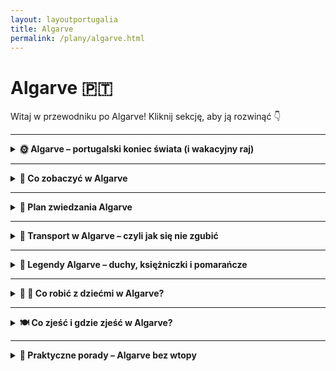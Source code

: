 ```yaml
---
layout: layoutportugalia
title: Algarve
permalink: /plany/algarve.html
---
```


# Algarve 🇵🇹 

Witaj w przewodniku po Algarve! Kliknij sekcję, aby ją rozwinąć 👇


---
<details>
  <summary><strong>🌞 Algarve – portugalski koniec świata (i wakacyjny raj)</strong></summary>
 
  <p>Algarve to ta część Portugalii, gdzie słońce chyba ma etat na pełen etat, plaże są jak z katalogu biura podróży, a klify wyglądają jakby je sam Photoshop projektował. Znajduje się na samym południu kraju i jest idealnym miejscem, jeśli chcesz: leżeć, jeść owoce morza, leżeć znowu, pływać, patrzeć na zachód słońca, i znów – leżeć. Czasem też można coś pozwiedzać, ale bez przesady – Algarve to przede wszystkim relaks i lekkie przypalenie ramion.</p>

  <h3>Co znajdziesz w Algarve?</h3>
  <ul>
    <li><strong>Klify jak z pocztówki</strong> – zwłaszcza w Lagos i przy Ponta da Piedade, gdzie natura poszalała z formami skalnymi. Zdjęcia robią się same, a selfie-stick aż piszczy z radości.</li>
    <li><strong>Plaże marzeń</strong> – od zatoczek ukrytych między skałami (Praia do Camilo) po długie piaskowe połacie (Meia Praia). Nogi będą piachowe, ale dusza szczęśliwa.</li>
    <li><strong>Urocze miasteczka</strong> – jak Tavira, Olhão czy Silves, gdzie życie toczy się powoli, a kawa smakuje jak powinna. Idealne, żeby „na chwilę przysiąść” i spędzić tam pół dnia.</li>
    <li><strong>Faro – lotnisko i więcej</strong> – większość zna tylko terminal, ale warto zajrzeć do starego miasta i zobaczyć Kościół z kośćmi (dosłownie, ściany z czaszek).</li>
    <li><strong>Owoce morza wszędzie</strong> – grillowane sardynki, ośmiornice, krewetki i inne morskie potwory. Nawet jak nie lubisz, to polubisz. A jeśli nie, to przynajmniej spróbujesz i powiesz, że jadłeś.</li>
  </ul>

  <h3>Dla kogo Algarve?</h3>
  <p>Dla tych, co chcą się wygrzać, dla surferów szukających fal po zachodniej stronie (Sagres i okolice), dla rodzin z dziećmi, dla zakochanych i dla tych, co po prostu chcą poczuć, że wakacje to stan ducha. Algarve nie wymaga wysiłku. Wystarczy się tam pojawić, a reszta zadzieje się sama (z wyjątkiem posmarowania się kremem z filtrem – to jednak trzeba zrobić samemu).</p>

  <p><em>PS: Nie zapomnij o kapeluszu, przeciwsłonecznych okularach i spokoju ducha – w Algarve to pakiet podstawowy.</em></p>
 
</details>
 

---

<details>
  <summary><strong>👀 Co zobaczyć w Algarve</strong></summary>
   
  <p>Algarve to nie tylko plaże i chillout – chociaż przyznajmy, to głównie one. Ale jeśli najdzie Cię nagła potrzeba „czegoś więcej”, oto lista atrakcji, które warto ogarnąć między jednym a drugim leżeniem:</p>

<details>    
  <summary><strong>🌅 Ponta da Piedade – klifowy spektakl natury</strong></summary>
  <p>📍 Współrzędne: 37.0805° N, 8.6696° W</p>

  <p>Jeśli Algarve miałoby swoją wizytówkę, to byłaby nią właśnie <strong>Ponta da Piedade</strong>. Ten spektakularny przylądek tuż przy Lagos wygląda jakby Matka Natura zamówiła specjalnie sesję zdjęciową u najlepszego fotografa. Złociste klify, szmaragdowo-turkusowa woda, łuki skalne, jaskinie, a wszystko to jakby przypadkiem rozsypane w najbardziej malowniczym miejscu na wybrzeżu. I co najważniejsze – zero kiczu. Czyste piękno.</p>

  <p>Na szczycie przylądka znajdziesz latarnię morską (uroczą, ale to nie ona jest gwiazdą) oraz system schodów prowadzących w dół – 182 stopnie do podziwiania klifów z poziomu wody. Ostrzegam: schody w dół są łatwe, schody w górę… mniej. Ale warto. Serio.</p>

  <p><strong>Najlepszy sposób zwiedzania?</strong> Zdecydowanie z łodzi! W porcie w Lagos codziennie rano startują małe łódki, które wpływają do grot, przepływają pod skalnymi łukami i omijają formacje skalne o wdzięcznych nazwach w stylu "słoń" czy "wielbłąd". Przewodnicy lubią rzucać żarciki – niektóre lepsze, niektóre… portugalskie.</p>

  <p>Jeśli nie lubisz kołysania (lub przewodników), możesz też wynająć kajak lub stand-up paddle i samodzielnie wpłynąć do jaskiń. Dla odważnych – bajka. Dla początkujących – mokre szorty gratis.</p>

  <p><strong>Porady od wyjadaczy:</strong></p>
  <ul>
    <li>🕶️ Rano – najlepsze światło i mniej ludzi. Idealne na zdjęcia "na Instagrama, ale bez tłumu w tle".</li>
    <li>🧴 Słońce praży jak na patelni – krem z filtrem obowiązkowy, chyba że chcesz przybrać barwy skał.</li>
    <li>🚤 Łódki odpływają z Lagos – nie rezerwuj na ostatnią chwilę w sezonie. Potem zostaje ci tylko machanie innym z klifu.</li>
    <li>📸 Koniecznie zabierz aparat, powerbank i pojemność w telefonie. Tu nawet kamień wygląda jak dzieło sztuki.</li>
  </ul>

  <p><em>Podsumowując:</em> Ponta da Piedade to nie punkt na mapie – to miejsce, które na długo zostaje w pamięci. A jeśli jeszcze trafisz na zachód słońca, to… cóż, pozostaje tylko wzruszyć się i zamówić sangrię na uczczenie widoków.</p>

</details>


<details>    
  <summary><strong>🏖️ Praia da Marinha – złota królowa plaż Algarve</strong></summary>
  <p>📍 Współrzędne: 37.0906° N, 8.4126° W</p>

  <p>To nie jest zwykła plaża. <strong>Praia da Marinha</strong> to ta plaża, którą pokazują w katalogach biur podróży, gdy chcą ci sprzedać "rajski wypoczynek w Portugalii" – i, o dziwo, tym razem nie kłamią. To naprawdę jedna z <em>najpiękniejszych plaż Europy</em>, według CNN, TripAdvisora i twojej sąsiadki Grażyny, która była tu trzy razy.</p>

  <p>Z góry wygląda jak obraz – złociste klify, woda w odcieniach turkusu i szmaragdu, i charakterystyczne skały w kształcie łuków oraz wież, które wyglądają jak zamki z piasku, tylko zrobione przez Posejdona. Możesz je podziwiać z punktu widokowego tuż przy parkingu – idealne miejsce na zdjęcia typu "spontan w długiej sukience z rozwianym włosem" (czyli tak naprawdę 45 minut pozowania).</p>

  <p>Zejście na plażę prowadzi po schodkach wykutych w skale – nie są trudne, ale po drodze można zgubić klapki, dziecko i cierpliwość. Na dole czeka cię raj – miękki piasek, woda przejrzysta jak łza i formacje skalne, które tworzą małe zatoczki, idealne do kąpieli, snurkowania i... romantycznych selfie.</p>

  <p><strong>Bonus dla aktywnych:</strong> plaża leży na trasie słynnego <strong>szlaku siedmiu wiszących dolin (Sete Vales Suspensos)</strong> – można dojść tu pieszo z Benagil lub dalej, a po drodze zbierać widoki jak pokemony. Tylko zrób zapas wody i kremu z filtrem, bo słońce nie bierze jeńców.</p>

  <p><strong>Praktyczne rady od plażowego guru:</strong></p>
  <ul>
    <li>🥾 Rano – najlepiej. Mniej ludzi, lepsze światło, więcej miejsca na ręcznik.</li>
    <li>🧺 Brak restauracji na dole – zabierz kanapki, owoce i coś do picia (prosecco? nie osądzam).</li>
    <li>🚻 Toalety są przy parkingu – skorzystaj <em>przed</em> zejściem, serio.</li>
    <li>🌊 Prądy bywają mocne – pływaj przy brzegu, nie udawaj delfina.</li>
    <li>📸 Drony są mile widziane – ale tylko jeśli umiesz nimi latać i nie wlecisz komuś w głowę.</li>
  </ul>

  <p><em>Podsumowując:</em> Praia da Marinha to złoty standard portugalskiego wybrzeża. Jeśli masz tylko jeden dzień na plażowanie w Algarve – przyjedź właśnie tutaj. I weź dużo pamięci w telefonie, bo każde 5 metrów to inne zdjęcie warte tapety na pulpicie.</p>

</details>


<details>    
  <summary><strong>🏰 Zamek w Silves – czerwony gigant z czasów Maurów</strong></summary>
  <p>📍 Współrzędne: 37.1895° N, 8.4384° W</p>

  <p>Jeśli Algarve kojarzy Ci się tylko z plażami i klifami, to <strong>Silves</strong jest tu po to, żeby to zmienić. To małe, klimatyczne miasteczko leży trochę w głębi lądu, z dala od parawanów i piasku w butach, i skrywa <strong>prawdziwą perełkę z czasów, gdy w Portugalii rządzili Maurowie</strong> – monumentalny, ceglano-czerwony zamek, który wygląda, jakby wciąż czekał na powrót sułtana (albo ekipy Netflixa kręcącej serial).</p>

  <p>Sam <strong>zamek w Silves</strong> to największa mauretańska twierdza w Algarve. Z murów rozciąga się widok na całe miasto i okoliczne doliny – można z tego miejsca spokojnie planować podbój regionu albo po prostu zjeść kanapkę z serem i podziwiać cyprysy.</p>

  <p>W środku zamku czeka kilka niespodzianek: potężne zbiorniki na wodę (maurów nie dało się zaskoczyć suszą), wykopaliska archeologiczne, po których można chodzić jak po sali muzealnej na świeżym powietrzu, oraz klimatyczny dziedziniec z pomarańczami. A jeśli masz wyobraźnię – usłyszysz echa dawnych bitew, szelest jedwabnych szat i stukot sandałów (albo to po prostu turyści w japonkach).</p>

  <p>Po zamku warto zejść do miasteczka – brukowane uliczki, białe domy z kolorowymi ramkami wokół okien, kawiarenki z pastel de nata i ludzie, którzy nigdzie się nie spieszą. Obok zamku znajduje się także imponująca <strong>katedra Sé de Silves</strong> – gotycka, zbudowana na fundamentach dawnego meczetu. Historia? Mieszanka totalna. I właśnie to jest piękne.</p>

  <p><strong>Wskazówki od zamkowego skauta:</strong></p>
  <ul>
    <li>🎫 Wstęp do zamku to zaledwie kilka euro – taniej niż kawa w Paryżu, a widoki lepsze.</li>
    <li>🕰️ Unikaj popołudnia latem – zamek nagrzewa się jak piekarnik z funkcją termoobiegu.</li>
    <li>📷 Weź aparat. Serio. Te czerwone mury na tle błękitnego nieba to fotogeniczny jackpot.</li>
    <li>🍊 W sezonie dojrzewają pomarańcze – pachnie bajką, a niektórzy twierdzą, że to właśnie tu narodził się pomysł na sok pomarańczowy.</li>
    <li>🚗 Najlepiej dojechać autem. Transport publiczny? Jest, ale działa jakby miał sjestę przez cały dzień.</li>
  </ul>

  <p><em>Podsumowując:</em> Silves to Algarve z zupełnie innej bajki – mniej plażowej, bardziej historycznej, klimatycznej i… cichszej. Idealne miejsce, by odpocząć od tłumów i zanurzyć się w średniowiecznej opowieści. A przy okazji – zrobić trochę kroków na murach zamku. Twoje buty będą zadowolone.
  </p>

</details>


<details>    
  <summary><strong>⛱️ Benagil Cave – dziura w dachu, która podbiła Internet</strong></summary>
  <p>📍 Współrzędne: 37.0877° N, 8.4251° W</p>

  <p>To nie jest zwykła jaskinia. <strong>Benagil Cave</strong>, znana też jako Algar de Benagil, to <em>gwiazda Instagrama, Pinterestu i folderów „bucket list”</em> – i nie bez powodu. Ta olbrzymia grota wyrzeźbiona przez ocean wygląda jak coś pomiędzy świątynią natury a ukrytą bazą Batmana. A w suficie… magiczne okno! Wielka dziura, przez którą wpada światło, oświetlając złoty piasek i turkusową wodę wewnątrz. Efekt? Kosmos.</p>

  <p><strong>Jak tam się dostać?</strong> No właśnie – to najczęstsze pytanie. Bo Benagil Cave to diva – piękna, ale niełatwa w obsłudze. Nie da się do niej <strong>zejść z klifu</strong> (choć wielu próbowało – z pomocą karetki). Najbezpieczniejsze opcje to:</p>
  <ul>
    <li>🚤 <strong>Rejs łodzią</strong> z plaży Benagil lub z Portimão – najwygodniejsza opcja, często z przewodnikiem, który zna 12 dowcipów o skałach.</li>
    <li>🛶 <strong>Kajakiem</strong> – dla sportowców lub tych, którzy lubią, jak woda chlupie za kołnierzem.</li>
    <li>🏄‍♂️ <strong>Stand-up paddle</strong> – bardziej ryzykowna opcja dla równowagowych ninja.</li>
  </ul>

  <p><strong>Uwaga!</strong> <em>Nie</em> próbuj dopłynąć wpław. Serio. Fale, skały i prądy potrafią pokazać, że to ocean, a nie basen w kurorcie. Poza tym – zabierzesz telefon? Selfie z wnętrza jaskini to obowiązek.</p>

  <p>Wewnątrz groty jest plaża – mała, piaszczysta, otoczona przez monumentalne skały i bajeczne kolory. Akustyka jak w operze, widoki jak z pocztówki, a uczucie? Jakbyś odkrył sekret, o którym wiedzą tylko bogowie oceanu i kilku influencerów z dronem.</p>

  <p><strong>Porady od ludzi, którzy już tam byli i przeżyli:</strong></p>
  <ul>
    <li>⏰ Wybierz poranek – mniej ludzi, lepsze światło, mniejsze fale.</li>
    <li>🎟️ Zarezerwuj wycieczkę wcześniej, zwłaszcza w sezonie – inaczej zostaniesz na brzegu z rozczarowaniem i gofrem.</li>
    <li>🩴 Weź wodoodporne buty i rzeczy, które mogą się zamoczyć – chyba że lubisz wracać z plecakiem, który pachnie jak łódź rybacka.</li>
    <li>📸 Najlepsze zdjęcia? Stań pod dziurą i spójrz w górę – światło robi robotę. Bonus: 50% szans, że trafisz na czyjegoś drona w kadrze.</li>
  </ul>

  <p><em>Podsumowując:</em> Benagil Cave to jedna z tych atrakcji, które wyglądają jak fejk, a są całkowicie prawdziwe. Magiczna, unikatowa, kapryśna – ale jak już tam staniesz i spojrzysz w górę, wiesz, że właśnie dotknąłeś portugalskiego cudu natury. I będzie Ci się śniła po powrocie do domu.</p>

</details>


<details>    
  <summary><strong>🦩 Ria Formosa – Algarve w wersji dzikiej i zaskakująco różowej</strong></summary>
  <p>📍 Współrzędne (centrum parku): 37.0172° N, 7.7745° W</p>

  <p>Ria Formosa to <strong>park narodowy z innej bajki</strong> – nie klify, nie jaskinie, nie zamki... tylko wielki, rozległy labirynt <strong>lagun, mokradeł, wysp i kanałów</strong>, gdzie Algarve pokazuje swoją <em>zielono-niebieską, dziką twarz</em>. Dla miłośników natury – raj. Dla dzieci – przygoda. Dla flamingów – dom.</p>

  <p>Ten nadmorski ekosystem ciągnie się wzdłuż wybrzeża, od Faro po Tavirę, i wygląda zupełnie inaczej w zależności od pory dnia i... przypływu. W jednej chwili idziesz po suchej ścieżce, a dwie godziny później masz już jezioro pod nogami. Nuda? Tu nie istnieje.</p>

  <p>Główne atrakcje? <strong>Flamingi, kormorany, wydmy, wyspy z dzikimi plażami</strong>, tradycyjne łodzie rybackie i szlaki, na których nie spotkasz ani McDonalda, ani tłumu turystów. Za to możesz natknąć się na... <strong>kraby przemykające bokiem przez ścieżkę</strong>, świnie błotne (nie oceniamy), a nawet ludzi zbierających małże z błota – od pokoleń.</p>

  <p><strong>Jak zwiedzać?</strong> Ria Formosa to nie jeden punkt na mapie – to cały świat. Najlepsze opcje:</p>
  <ul>
    <li>🛶 <strong>Rejs łodzią</strong> z Faro lub Olhão – różne trasy, niektóre zahaczają o dzikie wyspy z plażami, które wyglądają jak Karaiby (bez kokosów).</li>
    <li>🚶‍♀️ <strong>Wędrówki piesze</strong> – zwłaszcza w okolicach <strong>Ludo Trail</strong> (obok lotniska w Faro), gdzie można spotkać flamingi, bociany i ludzi robiących zdjęcia każdej mewie.</li>
    <li>🚲 <strong>Rowerem</strong> – wiele ścieżek rowerowych prowadzi przez parki, pola i mosty z widokiem na wodę. Zero nudnych kilometrów.</li>
  </ul>

  <p><strong>Wyspy w Ria Formosa</strong> to osobna liga. <strong>Ilha Deserta</strong> to – jak nazwa wskazuje – pusta wyspa z niesamowitą plażą i jednym barem (serio, <em>jednym</em>). <strong>Ilha do Farol</strong> to wioska z latarnią morską i domkami jak z pocztówek. <strong>Ilha da Culatra</strong> – spokojne rybackie życie, zero asfaltu, piasek zamiast chodników.</p>

  <p><strong>Porady od obserwatorów ptaków (i ludzi):</strong></p>
  <ul>
    <li>🕊️ Najwięcej flamingów wczesnym rankiem lub przy zachodzie słońca – i nie, nie są różowe jak guma balonowa, tylko bardziej w kolorze „łososiowej elegancji”.</li>
    <li>🌊 Przypływy zmieniają wszystko – sprawdź tabelę pływów, jeśli planujesz wędrówki przybrzeżne.</li>
    <li>🧢 Słońce pali – nawet wiosną. Weź kapelusz, krem, dużo wody i coś do jedzenia (bo na szlaku nie ma Żabki).</li>
    <li>🚤 Rejsy są różne – od szybkich łodzi motorowych po spokojne łódki rybackie. Wybierz zgodnie z temperamentem i tolerancją na bryzgającą wodę.</li>
  </ul>

  <p><em>Podsumowując:</em> Ria Formosa to Algarve bez parasoli plażowych i plastikowych pamiątek. To miejsce, gdzie natura rządzi, flamingi mają priorytet, a człowiek musi się dostosować – i dobrze. Bo takich miejsc na mapie Europy już niewiele zostało.</p>

</details>

<details>    
  <summary><strong>🌊 Sagres & Przylądek Świętego Wincentego – koniec świata, a jednak początek przygody</strong></summary>
  <p>📍 Współrzędne: 37.0246° N, 8.9957° W</p>

  <p>Wyobraź sobie, że stoisz na skraju Europy. Dalej już tylko ocean, wiatr i legendy o tym, że kiedyś właśnie tu kończył się świat. Witamy w <strong>Sagres</strong> i na <strong>Cabo de São Vicente</strong> – miejscu, gdzie historia, natura i „wiatr urywający głowę” spotykają się na herbatce.</p>

  <p><strong>Sagres</strong> to spokojne, nieco senne miasteczko, które w średniowieczu było centrum <em>nawigacyjnego geniuszu</em>. To właśnie tu książę Henryk Żeglarz (tak, ten od wielkich odkryć) założył swoją szkołę morską. Dziś po Henryku zostało muzeum, twierdza i mnóstwo gołębi, ale klimat odkrywcy wciąż unosi się w powietrzu.</p>

  <p><strong>Fortaleza de Sagres</strong> to punkt obowiązkowy. Wchodzisz na wielką skalistą platformę, otoczoną oceanem, gdzie znajduje się potężna forteca z XVIII wieku. W środku – <strong>róża wiatrów</strong>, tajemniczy kompas wielkości boiska i widoki, które wyglądają jak tło do reklamy perfum „Wolność i sól morska”.</p>

  <p>Potem pora na crème de la crème, czyli <strong>Przylądek Świętego Wincentego</strong>. To <em>najbardziej na południowy zachód wysunięty punkt Europy kontynentalnej</em>. Klify tu są potężne, ocean grzmi jak basista w kapeli metalowej, a latarnia morska stoi na straży od 1846 roku. I uwaga: nadal działa! W nocy błyska jak gwiazda rocka na tournée.</p>

  <p><strong>Co robić?</strong></p>
  <ul>
    <li>📸 Fotografuj – najlepiej o zachodzie słońca, kiedy niebo płonie, a selfie nabierają epickiego znaczenia.</li>
    <li>🍔 Zjedz hot-doga w budce przy latarni – serio, lokalny klasyk. Nazywają go „<em>The Last Sausage Before America</em>”.</li>
    <li>🧭 Posłuchaj wiatru – nie masz wyjścia. Nosi czapki, okulary i dzieci. Przygotuj się na fryzurę „po portugalsku”, czyli: burza na głowie.</li>
  </ul>

  <p><strong>Pro tipy:</strong></p>
  <ul>
    <li>🧥 Weź kurtkę – nawet latem. Serio. To <em>jedno z najbardziej wietrznych miejsc w Europie</em>, i nie mów, że nie ostrzegałem.</li>
    <li>🚗 Najlepiej dojechać samochodem – autobusy tu zaglądają, ale raczej z ciekawości niż regularnie.</li>
    <li>🥾 Jeśli masz czas, przejdź kawałek szlakiem Rota Vicentina – widoki jak z katalogu National Geographic, tylko z większą ilością kurzu w butach.</li>
  </ul>

  <p><em>Podsumowując:</em> Sagres i Cabo de São Vicente to nie tylko „końcówka mapy”, ale miejsce, gdzie naprawdę <strong>czuć potęgę natury</strong>, historię odkrywców i urok dzikiego Algarve. Po wizycie tutaj człowiek nabiera respektu do żywiołów… i porządnego apetytu.</p>
  
</details>

<details>    
  <summary><strong>🏛️ Praça da República w Tavirze – główny plac, który zna wszystkie plotki</strong></summary>
  <p>📍 Współrzędne: 37.1255° N, 7.6459° W</p>

  <p>Jeśli Tavira to serce wschodniego Algarve, to <strong>Praça da República</strong> jest jego bicie – rytmiczne, leniwe i bardzo portugalskie. To nie tylko plac, to <em>scena życia miejskiego</em>: z jednej strony kawiarnie i lodziarnie, z drugiej neoklasyczny ratusz, w tle odgłosy rozmów, stukot filiżanek i… szum palmy, która widziała więcej niż niejeden przewodnik.</p>

  <p>W dzień – miejsce na kawkę, odpoczynek i obserwowanie emerytów grających w domino. Wieczorem – romantyczna sceneria do zdjęć, spacerów i śpiewów z lokalnego festiwalu, jeśli trafisz. Atmosfera? <strong>100% slow life</strong> – tu nikt się nie spieszy, a jeśli ktoś biegnie, to pewnie zgubił kapelusz przy przeciągu z Ria Formosa.</p>

  <p>W centrum placu stoi <strong>pomnik żołnierzy poległych w I wojnie światowej</strong>, a kilka kroków dalej płynie <strong>rzeka Gilão</strong> z zabytkowym rzymskim mostem, który też wszystko widział, ale nie zdradzi. W sezonie odbywają się tu koncerty, festiwale i nocne spacery z lodami – obowiązkowo z bakaliowym.</p>

  <p><strong>Co zobaczyć wokół?</strong></p>
  <ul>
    <li>⛪ <strong>Igreja da Misericórdia</strong> – barokowy kościółek z błękitnymi azulejos wewnątrz. Niewielki, ale WOW.</li>
    <li>🌉 <strong>Ponte Romana</strong> – most niby rzymski, ale raczej średniowieczny. Za to widoki na rzekę i kamieniczki – pocztówkowe.</li>
    <li>☕ Kawiarnie z widokiem – usiądź, zamów <em>galão</em> (portugalską kawę z mlekiem) i zachwyć się, że życie może być takie proste.</li>
  </ul>

  <p><strong>Pro tipy:</strong></p>
  <ul>
    <li>🕰️ Najlepszy czas na wizytę? Tuż przed zachodem słońca – złote światło i chłodniejszy klimat sprawiają, że Tavira wygląda jak z katalogu „Idealne życie nad rzeką”.</li>
    <li>🍦 Lody? Idź w stronę domowych smaków – figi, migdały, miód. Algarve na języku.</li>
    <li>🪑 Nie bój się usiąść na ławce i po prostu popatrzeć – Tavira to miasto, które nagradza cierpliwych obserwatorów.</li>
  </ul>

  <p><em>Podsumowując:</em> Praça da República to nie tylko plac. To <strong>miejsce spotkań, smaków i chwil bez pośpiechu</strong>. Nie musisz tu nic robić – wystarczy być. A to w Tavirze uznaje się za sukces dnia.</p>
  
</details>


<details>    
  <summary><strong>⛪ Igreja de São Lourenço – niepozorna z zewnątrz, oszałamiająca w środku</strong></summary>
  <p>📍 Współrzędne: 37.0841° N, 8.0246° W</p>

  <p>Nie daj się zwieść – ta niewielka, biała kapliczka w miasteczku Almancil wygląda z zewnątrz jak wiele innych portugalskich kościołów: skromna fasada, cicha uliczka, zero blasku. Ale wystarczy przekroczyć próg <strong>Igreja de São Lourenço</strong>, żeby… opaść z wrażenia.</p>

  <p>Wnętrze to prawdziwa <strong>eksplozja niebiesko-białych azulejos</strong> z XVIII wieku. Każda ściana, sufit, kopuła – pokryte są ręcznie malowaną ceramiką, tworząc niekończące się opowieści o życiu św. Wawrzyńca (czyli São Lourenço), który – jak głosi legenda – zginął śmiercią męczeńską na ruszcie. Ale spokojnie, w kościele nie czuć spalenizny, tylko <em>zachwyt i szacunek do portugalskiego kunsztu dekoracji</em>.</p>

  <p>To jedno z najlepszych przykładów baroku „z kafelków” w całym Algarve. Gra światła na bieli i błękicie, złocenia, rzeźbiony ołtarz – wszystko to sprawia, że wnętrze kościółka wygląda bardziej jak królewska komnata niż miejsce modlitwy w niewielkim miasteczku.</p>

  <p><strong>Dlaczego warto?</strong></p>
  <ul>
    <li>🎨 Azulejos – to nie są tylko dekoracje. To <em>cała Biblia na płytkach</em>. Sceny z życia świętego, symbole, rośliny i aniołki. Możesz podziwiać godzinami.</li>
    <li>📷 Idealne miejsce na zdjęcia „wow”, choć <strong>zakaz fotografowania</strong> bywa egzekwowany – aparat lepiej schować, a chłonąć wzrokiem.</li>
    <li>🧘 Cisza i spokój – mimo rosnącej popularności, miejsce wciąż jest intymne i niezatłoczone. Idealne na chwilę zadumy lub po prostu… odpoczynku od upału.</li>
  </ul>

  <p><strong>Pro tipy:</strong></p>
  <ul>
    <li>🎟️ Wstęp jest płatny (ok. 2-3 €), ale <strong>warto każdej monety</strong>. Gotówka może się przydać, bo nie zawsze działa terminal.</li>
    <li>🕰️ Sprawdź godziny otwarcia – kościół często zamknięty w porze sjesty (13:00–15:00) i w niedziele.</li>
    <li>🚗 Najlepiej podjechać autem – Almancil nie jest dużym miasteczkiem, ale komunikacja publiczna raczej omija to miejsce.</li>
  </ul>

  <p><em>Podsumowując:</em> Igreja de São Lourenço to <strong>klejnot barokowego Algarve</strong>, który pokazuje, że nie wszystko, co imponujące, musi być ogromne. To jedna z tych atrakcji, po których wychodzisz i mówisz tylko: „wow”. I masz rację.</p>
  
</details>

<details>    
  <summary><strong>🏖️ Praia do Camilo – 200 schodów do raju (i tyle samo z powrotem)</strong></summary>
  <p>📍 Współrzędne: 37.0911° N, 8.6696° W</p>

  <p>Jeśli Algarve miałoby wybrać swoje ulubione selfie, to byłoby zrobione właśnie tutaj – na <strong>Praia do Camilo</strong>, jednej z najbardziej fotogenicznych plaż w całym regionie. Ukryta między skalistymi klifami Lagos, oferuje <em>widoki jak z folderu biura podróży</em>, tylko że prawdziwe.</p>

  <p>Żeby się tu dostać, trzeba zejść po drewnianych schodach. Dokładnie 200 stopni w dół – liczysz przy pierwszym zejściu, przy powrocie raczej sapiesz. Ale warto, bo na dole czeka <strong>złoty piasek, turkusowa woda</strong> i magiczne formacje skalne, które wyrzeźbił sam ocean… albo bardzo ambitny artysta natury.</p>

  <p><strong>Dlaczego wszyscy tu przychodzą?</strong></p>
  <ul>
    <li>📸 <strong>Widok z góry</strong> – ten moment, gdy stoisz u szczytu schodów i widzisz plażę wciśniętą między pomarańczowe klify i lazurową wodę… <em>natychmiastowa potrzeba zrobienia zdjęcia</em>.</li>
    <li>⛱️ <strong>Relaks w stylu boutique</strong> – plaża jest nieduża, ale dzięki temu intymna. Dwie zatoczki połączone wydrążonym w skale tunelem tworzą coś na kształt sekretnego resortu natury.</li>
    <li>🌊 <strong>Snorkeling</strong> – przejrzysta woda i skaliste dno to raj dla fanów maski i rurki. Może nie Wielka Rafa, ale rybki są, kraby też, i czasem nawet cień ośmiornicy.</li>
  </ul>

  <p><strong>Pro tipy:</strong></p>
  <ul>
    <li>🕒 Najlepiej przyjść rano – wtedy jeszcze są miejsca i słońce idealnie oświetla wodę. W sezonie robi się tu naprawdę tłoczno!</li>
    <li>🥤 Weź wodę i przekąski – na dole nie ma żadnych barów. Natura mówi: „Zrelaksuj się, ale przygotuj sam.”</li>
    <li>🌅 Zachód słońca z góry schodów? <strong>Najlepszy Instagram moment Algarve</strong>. Usiądź, zachwyć się i… nie zbliżaj się za bardzo do krawędzi.</li>
  </ul>

  <p><em>Podsumowując:</em> Praia do Camilo to <strong>mała plaża z wielkim efektem „wow”</strong>. Idealna na poranny chill, snorkeling i zachwyty estetyczne. Schody Cię zmęczą, ale serducho powie: „Dzięki, że tu przyszliśmy.”</p>

</details>

<details>    
  <summary><strong>🌆 Albufeira – imprezowa stolica Algarve z duszą rybackiej wioski</strong></summary>
  <p>📍 Współrzędne: 37.0891° N, 8.2479° W</p>

  <p>Kiedyś cicha wioska rybacka z białymi domkami i suszącymi się ośmiornicami, dziś – <strong>centrum rozrywki, plażowania i nocnego życia</strong> w Algarve. Albufeira to miasto, które nigdy nie śpi (albo przynajmniej robi przerwę tylko w porze sjesty).</p>

  <p>To miejsce, gdzie rano spacerujesz po wąskich uliczkach starego miasta z kawą i pastel de nata, w południe chillujesz na plaży z drinkiem w kokosie, a wieczorem… no cóż, <strong>tańczysz do białego rana na The Strip</strong> – czyli najbardziej imprezowej ulicy Algarve, gdzie każda knajpa ryczy innym beatem, a neonów więcej niż w Las Vegas (tylko z większą ilością sandałów).</p>

  <p><strong>Co warto zobaczyć w Albufeirze?</strong></p>
  <ul>
    <li>🏖️ <strong>Praia dos Pescadores</strong> – plaża rybaków z widokiem na klify i kolorowe łodzie. Idealna do zdjęć, opalania i testowania poziomu piasku między palcami.</li>
    <li>⛪ <strong>Stare miasto</strong> – białe domy, brukowane uliczki, muzyka na żywo, sklepy z kapeluszami, które nigdy nie będą pasować, ale musisz je kupić.</li>
    <li>🚡 <strong>Windy panoramiczne</strong> – tak, są tu windy miejskie! Możesz podjechać z poziomu plaży na klify i poczuć się jak w futurystycznym filmie wakacyjnym.</li>
  </ul>

  <p><strong>Dla kogo jest Albufeira?</strong></p>
  <ul>
    <li>🎉 Dla imprezowiczów – w lipcu i sierpniu miasto zamienia się w jedno wielkie party. Jeśli szukasz ciszy – wybierz Tavirę.</li>
    <li>👨‍👩‍👧‍👦 Dla rodzin – mimo reputacji, Albufeira ma też sporo atrakcji dla dzieci, zwłaszcza w ciągu dnia (plaże, parki wodne w pobliżu, rejsy z delfinami).</li>
    <li>🏖️ Dla plażowiczów – w mieście i wokół niego znajdziesz mnóstwo plaż: od tłocznych i kolorowych po ukryte zatoczki dla zakochanych i introwertyków.</li>
  </ul>

  <p><strong>Pro tipy:</strong></p>
  <ul>
    <li>🚕 Po „The Strip” lepiej wrócić taksówką niż na piechotę – nogi nie wytrzymają samby do 4 rano.</li>
    <li>🍽️ Zaskakująco dobra kuchnia w bocznych uliczkach – nie zniechęcaj się turystycznym zgiełkiem, bo między barami kryją się perełki z domowymi daniami.</li>
    <li>📅 Poza sezonem (maj, wrzesień) miasto zwalnia – plaże są puste, a słońce nadal działa. Ideał.</li>
  </ul>

  <p><em>Podsumowując:</em> Albufeira to <strong>wakacyjna mieszanka słońca, muzyki, smażonego dorsza i neonów</strong>. Idealna dla tych, którzy chcą połączyć plażing z imprezingiem – i nie boją się odrobiny hałasu w zamian za dużo przygód.</p>

</details>


<details>    
  <summary><strong>⚓ Lagos – historia, klify i zachody słońca, które zatrzymują czas</strong></summary>
  <p>📍 Współrzędne: 37.1017° N, 8.6742° W</p>

  <p>Jeśli Algarve miałoby własną pocztówkę, to byłaby zrobiona właśnie tutaj – w <strong>Lagos</strong>, mieście łączącym portugalską duszę, piracką przeszłość i instagramowe klify w jedno niezapomniane miejsce.</p>

  <p>To dawne miasto portowe miało sporo przygód: statki, odkrywcy, handlarze… a dziś? <strong>Turyści, artyści i surferzy</strong>. Lagos jest żywe, ale nie hałaśliwe, piękne, ale nie sztuczne – po prostu idealne na wakacyjny romans z Portugalią.</p>

  <p><strong>Co tu robić?</strong></p>
  <ul>
    <li>⛰️ <strong>Ponta da Piedade</strong> – klify, które wyglądają jakby zostały stworzone specjalnie do folderów biur podróży. Najlepiej zobaczyć je z łodzi albo o zachodzie słońca – <em>gwarantowane „wow”</em>.</li>
    <li>🏖️ <strong>Praia do Camilo</strong> – 200 schodków do plaży marzeń. Mała, urocza, idealna na zdjęcia i relaks (i zadyszkę przy powrocie).</li>
    <li>🏰 <strong>Stare miasto</strong> – pełne kolorowych domów, brukowanych uliczek, klimatycznych knajpek i murali, które próbują przekonać Cię, żebyś został tu na zawsze.</li>
    <li>⛵ <strong>Rejsy po jaskiniach</strong> – wsiadasz do małej łódki, wpływasz do skalnych korytarzy i przez chwilę czujesz się jak portugalski Indiana Jones (z kamizelką ratunkową).</li>
  </ul>

  <p><strong>Dla kogo jest Lagos?</strong></p>
  <ul>
    <li>⛵ Dla romantyków – zachody słońca na klifach to czyste złoto.</li>
    <li>🏄 Dla surferów i aktywnych – w okolicy znajdziesz świetne fale, trasy rowerowe i piesze.</li>
    <li>📷 Dla fanów zdjęć – Lagos to jedna wielka sesja zdjęciowa: ściany w pastelowych kolorach, stare drzwi, kaktusy i kwiaty rosnące tam, gdzie nikt ich nie zaprosił.</li>
  </ul>

  <p><strong>Pro tipy:</strong></p>
  <ul>
    <li>🕒 O poranku idź na Praia do Camilo, przed tłumem i słońcem jak z piekarnika.</li>
    <li>🍦 Spróbuj lokalnych lodów figowych – smak Algarve w wersji mrożonej.</li>
    <li>🚗 Parking w centrum? Lepiej nie. Zostaw auto kawałek dalej i przespaceruj się przez piękne uliczki.</li>
  </ul>

  <p><em>Podsumowując:</em> Lagos to <strong>esencja Algarve w pigułce</strong>: historia, plaże, klify i luz. Jedziesz na chwilę, a zostajesz w sercu na długo. Idealne na zachwyty, spacery i przypomnienie sobie, jak to jest naprawdę odpoczywać.</p>
  
</details>


<details>
  <summary><strong>🚤 Portimão – serce Algarve z maritimowym charakterem i sportową duszą</strong></summary>
  <p>📍 Współrzędne: 37.1360° N, 8.5390° W</p>

  <p>Portimão to miasto, które łączy w sobie nowoczesny puls Algarve z tradycją rybackiego portu i sportowych emocji. To tutaj znajdziesz szerokie plaże, tętniące życiem promenady i… ogromne jachty, które przypominają, że na południu Portugalii potrafią się bawić na całego.</p>

  <p><strong>Co warto zobaczyć?</strong></p>
  <ul>
    <li>🏖️ <strong>Praia da Rocha</strong> – jedna z najbardziej znanych i rozległych plaż Algarve, z piaskiem miękkim jak chmurka i klifami, które robią wrażenie.</li>
    <li>⚓ <strong>Portimão Marina</strong> – idealne miejsce na spacer wśród jachtów, restauracji i barów z widokiem na morze. Wieczorem to centrum życia towarzyskiego miasta.</li>
    <li>🏛️ <strong>Muzeum Portimão</strong> – dawna fabryka konserw rybnych, teraz miejsce pełne historii, sztuki i ciekawostek o regionie.</li>
    <li>🚤 <strong>Sporty wodne</strong> – jeśli lubisz adrenalinę, Portimão oferuje jet-ski, windsurfing, a nawet wyścigi motorówek – miejscowi traktują to niemal jak religię.</li>
  </ul>

  <p><strong>Dla kogo jest Portimão?</strong></p>
  <ul>
    <li>🌞 Dla miłośników plażowania – Praia da Rocha nie zawiedzie żadnego fana słońca i piasku.</li>
    <li>🏄 Dla aktywnych – sporty wodne i bliskość tras rowerowych i spacerowych.</li>
    <li>🍴 Dla smakoszy – rybne restauracje nad mariną serwują świeże, prosto z oceanu smakołyki.</li>
    <li>🎉 Dla tych, którzy chcą trochę życia nocnego, ale bez dzikiego imprezowego chaosu.</li>
  </ul>

  <p><strong>Pro tipy:</strong></p>
  <ul>
    <li>🌅 Zarezerwuj stolik w restauracji na molo na zachód słońca – widok wart każdej ceny.</li>
    <li>🚶‍♂️ Warto przejść się do mniejszej, kameralnej plaży Praia do Vau – spokój gwarantowany.</li>
    <li>🎟️ Sprawdź lokalne wydarzenia sportowe – czasem trafisz na coś naprawdę spektakularnego!</li>
  </ul>

  <p><em>Podsumowując:</em> Portimão to idealne miejsce, jeśli szukasz połączenia plażowego luzu z aktywnością i odrobiną miejskiego zgiełku – wszystko okraszone świeżym, oceanicznym powietrzem i portugalską gościnnością.</p>
  
</details>


<details>
  <summary><strong>🕵️‍♀️ Sekretne miejsca w Algarve</strong></summary>
 
  <p>Algarve to nie tylko top 10 z TripAdvisora. Wśród klifów, plaż i miasteczek kryją się miejsca, które lokalni znają, a turyści omijają – często dlatego, że GPS tam się poddaje. Oto lista dla ciekawskich, buntowników i poszukiwaczy spokoju (lub Insta-hitów bez ludzi w tle):</p>

  <ul>
    <li>
      <strong>🧭 Praia da Amoreira</strong> – <em>37.3475° N, 8.8504° W</em><br>
      Plaża z rzeką, która wpada do oceanu. Można się kąpać w słonej wodzie, potem w słodkiej – a potem znów w słonej. Dzikie widoki, zero tłumu. Sielanka + bonus dla dzieci.
    </li>

    <li>
      <strong>🌅 Zatoczka Praia dos Estudantes (Lagos)</strong> – <em>37.1007° N, 8.6690° W</em><br>
      Malutka plaża ukryta między skałami, z romantycznym rzymskim mostkiem nad głową. Brzmi jak bajka? Wygląda też tak. Trzeba się trochę poszwendać, żeby ją znaleźć.
    </li>

    <li>
      <strong>🌿 Wioska Alte i jej źródła</strong> – <em>37.2221° N, 8.1767° W</em><br>
      Białe domki, brukowane uliczki, zero komercji. Obok – źródła (Queda do Vigário), gdzie można wskoczyć do naturalnego basenu. Portugalska wieś jak z pocztówki sprzed internetu.
    </li>

    <li>
      <strong>⛲ Fonte Benémola</strong> – <em>37.2269° N, 7.9561° W</em><br>
      Rezerwat przyrody z szlakiem wzdłuż rzeczki. Mało ludzi, dużo natury i idealne miejsce, żeby przypomnieć sobie, że istnieje coś takiego jak cień.
    </li>

    <li>
      <strong>🪨 Plaża Praia do Carvalho</strong> – <em>37.0863° N, 8.4332° W</em><br>
      Wejście przez tunel wydrążony w skale. Serio. Za nim czeka rajska plaża ukryta między klifami. Mało znana, więc często pusta – czyli idealnie.
    </li>

    <li>
      <strong>🧂 Saliny w Castro Marim</strong> – <em>37.2172° N, 7.4380° W</em><br>
      Morza soli po horyzont, flamingi i błoga cisza. A jak trafisz dobrze, to i kąpiel błotna się znajdzie. Prawie jak spa, tylko bardziej naturalnie (i z lekkim zapachem siarki).
    </li>

    <li>
      <strong>⛰️ Rocha da Pena – mini trekking z widokiem</strong> – <em>37.2522° N, 8.1330° W</em><br>
      Świetna trasa piesza z pięknym widokiem na Algarve z góry. Niby nie Tatry, ale nogi poczują, że coś robiły. A na górze – cisza i panorama jak z drona.
    </li>
  </ul>

  <p><em>PS: Jeśli zapytasz miejscowych o drogę do tych miejsc, zazwyczaj powiedzą: „Ooo, tam ładnie, ale nie ma po co jechać.” To znaczy, że trafiasz idealnie.</em></p>

</details>

</details>

---

<details>
  <summary><strong>🚶 Plan zwiedzania Algarve</strong></summary>


 <details>
  <summary><strong>📍 Dzień 1 – Zachodnie Algarve: klify, plaże i koniec świata</strong></summary>
 
  <p>Zaczynamy z przytupem! Zachodnie Algarve to dzika natura, monumentalne klify i miasteczka z duszą. Nie trzeba się spieszyć – tutaj wszystko płynie swoim leniwym, południowym rytmem. Idealny dzień na pierwszy kontakt z regionem, wiatr we włosach i... sól na twarzy.</p>

  <h3>🌊 Ponta da Piedade</h3>
  <p>Legenda głosi, że to tutaj morze powiedziało „wow” po raz pierwszy. Ponta da Piedade to zespół złotych klifów i skalnych łuków, które wyglądają jakby je ktoś wyrzeźbił specjalnie pod Instagram. Schodzisz po stromych schodach, a potem... dech zapiera. Można też wypłynąć łódką między skały – kapitanowie łódek to pół-przewodnicy, pół-komicy, opowiadający bajki o każdej skale. Z góry – epickie widoki. Z dołu – magia. Obowiązkowy punkt dnia, serio.</p>

  <h3>🏖️ Praia do Camilo</h3>
  <p>Jeśli myślałeś, że już nic cię nie zaskoczy – ta plaża mówi „hola”. Praia do Camilo to mała zatoka ukryta między skałami, do której prowadzi około 200 schodków. Warto zejść! Kryształowa woda, naturalne tunele w skałach, zero komercji. Idealne miejsce na kąpiel, leżenie jak naleśnik i robienie zdjęć, które potem będą wyglądać jak z folderu biura podróży. Uwaga: mała, więc im wcześniej tym lepiej.</p>

  <h3>🏙️ Stare Miasto Lagos</h3>
  <p>Po plażowym relaksie pora zanurzyć się w klimatyczne uliczki Lagos. To miasteczko ma wszystko: białe domki, niebieskie azulejos, brukowane chodniki i mnóstwo kawiarenek, w których pastel de nata smakuje jak niebo. Można się zgubić – i to dobrze! Polecam przejść przez łuk Arco de São Gonçalo, zajrzeć do Igreja de Santo António (z barokowym „wow” w środku) i posiedzieć przy porcie. Wieczorem w mieście budzi się życie – grają muzykę, tańczą, śmieją się. Czujesz, że tu jest po prostu dobrze.</p>

  <h3>🌅 Cabo de São Vicente – koniec świata na zachód słońca</h3>
  <p>A na koniec dnia… czas na metafizykę. Cabo de São Vicente, znane jako „Koniec Świata”, to najbardziej na południowy zachód wysunięty punkt Europy kontynentalnej. Latarnia morska, pionowe klify i ocean, który nie ma końca. Zachody słońca są tu tak spektakularne, że tłumy ludzi biją brawo, gdy tarcza słońca znika pod linią wody. Serio, biją brawo. Weź bluzę (wieje!) i termos z czymś ciepłym – bo to nie tylko widok, to rytuał.</p>

  <p><em>Tip: Jeździsz autem? Z Lagos do Sagres masz niecałe 35 minut malowniczą trasą – a wraca się po ciemku, więc dobrze wcześniej zatankować i wiedzieć, gdzie ręczny.</em></p>

<div style="background-color:#f0f8ff; border-left: 6px solid #0077b6; padding: 16px; margin-top: 32px; border-radius: 8px;">
  <h3>🚗 Gdzie zaparkować?</h3>
  <ul>
    <li><strong>Ponta da Piedade:</strong> Mały bezpłatny parking przy punkcie widokowym – rano jeszcze pusty, po 11:00 robi się safari.</li>
    <li><strong>Praia do Camilo:</strong> Teoretycznie parking przy plaży, w praktyce ciasno. Lepiej zaparkować kawałek wyżej przy drodze i zejść pieszo (10 min spaceru z widokami!).</li>
    <li><strong>Lagos centrum:</strong> Duży parking podziemny „Parque da Frente Ribeirinha” – blisko starego miasta i portu. Płatny, ale spokojny.</li>
    <li><strong>Sagres / Cabo de São Vicente:</strong> Dużo miejsca przy latarni – nie martw się, zmieści się nawet autokar z Niemiec.</li>
  </ul>
</div>

<div style="background-color:#fff3cd; border-left: 6px solid #ff9800; padding: 16px; margin-top: 24px; border-radius: 8px;">
  <h3>🍴 Co zjeść po drodze?</h3>
  <ul>
    <li><strong>Śniadanie w Lagos:</strong> Kawiarnia <em>Goji Lounge Café</em> – dobra kawa, smoothie i bajgle. Hipstersko, ale nie przesadnie.</li>
    <li><strong>Obiad w Lagos:</strong> <em>Casinha do Petisco</em> – lokalna tawerna z gigantyczną porcją cataplany (duszonych owoców morza) i klimatem jak u cioci na niedzieli.</li>
    <li><strong>Kolacja w Sagres:</strong> <em>A Sagres</em> – świeże ryby, widok na ocean i najlepszy grillowany tuńczyk w tej szerokości geograficznej.</li>
    <li><strong>Przekąska na Cabo:</strong> Kultowa budka z napisem „<em>Last Bratwurst Before America</em>” – nie żartuję, sprzedają kiełbaski z widokiem na przepaść.</li>
  </ul>
</div>

<div style="background-color:#e6ffe6; border-left: 6px solid #2e8b57; padding: 16px; margin-top: 24px; border-radius: 8px;">
  <h3>🕵️ Ukryte smaczki (czytaj: sekrety dla wtajemniczonych)</h3>
  <ul>
    <li><strong>Tuż obok Praia do Camilo</strong> jest mikroplaża „Praia dos Pinheiros” – dzika, bez leżaków, bez ludzi. Uwaga: dojście tylko ścieżką wśród krzaków!</li>
    <li><strong>Latarnia na Cabo de São Vicente</strong> czasem jest otwarta do zwiedzania – warto zajrzeć do środka, jeśli akurat trafisz na otwarte drzwi.</li>
    <li><strong>W Lagos</strong> nie przegap muralu przy porcie z wielorybem zrobionym z... śmieci. Daje do myślenia, ale też świetnie wygląda na zdjęciu.</li>
  </ul>
</div>

<div style="background-color:#fce4ec; border-left: 6px solid #d81b60; padding: 16px; margin-top: 24px; border-radius: 8px;">
  <h3>💡 Tipy dnia</h3>
  <ul>
    <li>Zabierz bluzę na Cabo – to nie tropiki, wieje jak z suszarki turbo.</li>
    <li>Buty do chodzenia po skałach – japonki na Ponta da Piedade to proszenie się o gips.</li>
    <li>Woda + filtr przeciwsłoneczny = twarz bez pieczonego pomidora wieczorem.</li>
    <li>Aparat/telefon z powerbankiem – bo zachód słońca zrobi Ci galerię życia.</li>
  </ul>
</div>
  
</details>

 <details>
  <summary><strong>🌞 Dzień 2 – Środkowe Algarve: klify, plaże i imprezowe Albufeira</strong></summary>
 
  <p>Drugi dzień to klasyczne „Algarve z folderu” – słynne plaże, złote skały, jaskinie i małe zachwyty za każdym zakrętem. Trochę dla ciała (plaże), trochę dla ducha (widoki), trochę dla żołądka (owoce morza). A wieczorem? Albufeira pokaże Ci, co znaczy portugalska noc. No to lecimy!</p>

  <h3>🏖️ Praia da Marinha</h3>
  <p>Marinha to królowa plaż Algarve – i nie ma w tym cienia przesady. Widok z góry to poziom tapety na pulpit: złote klify, turkusowa woda, naturalne łuki skalne. Jedna z najczęściej fotografowanych plaż w Europie. U dołu: spokojna zatoczka, idealna na snorkeling, pływanie i siedzenie z otwartą buzią. Trzeba zejść schodami, ale dla tego widoku warto nawet zjechać na tyłku.</p>

  <h3>🚣 Rejs do jaskini Benagil</h3>
  <p>Ikoniczna jaskinia z okrągłym otworem w suficie, przez który wpada światło jak z nieba. Można tu dotrzeć kajakiem, SUP-em lub motorówką – ta ostatnia opcja najlepsza, jeśli nie chcesz potem iść na fizjoterapię. Jaskinia to tylko część rejsu – po drodze zobaczysz klify, mini plaże dostępne tylko z wody i skalne formacje w kształcie... no cóż, różne rzeczy widzieliśmy 😉.</p>

  <h3>🏖️ Praia de São Rafael</h3>
  <p>Jeśli Praia da Marinha to królowa, São Rafael to jej siostra – mniej znana, ale piękna i spokojniejsza. Złocisty piasek, skalne ostańce i przejścia między zatokami. Można się powylegiwać, pokąpać i zjeść coś w barze na plaży. Idealna miejscówka na relaks po wodnych szaleństwach z Benagil.</p>

  <h3>🏙️ Spacer po Albufeirze</h3>
  <p>Stare Miasto w Albufeirze zaskakuje – białe domki, brukowane uliczki, schody prowadzące donikąd i urocze knajpki. W ciągu dnia spokojnie, wieczorem robi się tłoczno i... kolorowo. Zobacz port, wejdź na punkt widokowy Pau da Bandeira i zatrzymaj się na zachód słońca – najlepiej z lodami w ręku.</p>

  <h3>🎉 Wieczór na The Strip</h3>
  <p>Albufeira to imprezowa stolica Algarve – a „The Strip” to jej Vegas. Długa ulica pełna barów, klubów, świateł i drinków z parasolką. Klimat lekko szalony, ale bezpieczny i wesoły. Dla jednych raj, dla innych przestroga – ale warto zajrzeć, choćby dla kontrastu z ciszą Cabo de São Vicente. Uwaga: niektóre miejsca serwują koktajle w wiadrach. Dosłownie.</p>
</section>

<div style="background-color:#f0f8ff; border-left: 6px solid #0077b6; padding: 16px; margin-top: 32px; border-radius: 8px;">
  <h3>🚗 Gdzie zaparkować?</h3>
  <ul>
    <li><strong>Praia da Marinha:</strong> Bezpłatny parking przy klifach – szybko się zapełnia. Im wcześniej, tym lepiej. Plus: widok z parkingu robi już robotę!</li>
    <li><strong>Benagil:</strong> Mikroskopijny parking przy plaży. Lepiej zostawić auto przy głównej drodze i podejść 5–10 minut z górki (potem niestety pod górkę 🥵).</li>
    <li><strong>Praia de São Rafael:</strong> Duży bezpłatny parking przy samej plaży. Miejsce znajdziesz nawet po południu.</li>
    <li><strong>Albufeira:</strong> Parkuj w „Parque de Estacionamento P3” – blisko starego miasta, dużo miejsca, płatny, ale bez stresu. W The Strip nie próbuj – horror.</li>
  </ul>
</div>

<div style="background-color:#fff3cd; border-left: 6px solid #ff9800; padding: 16px; margin-top: 24px; border-radius: 8px;">
  <h3>🍴 Co zjeść po drodze?</h3>
  <ul>
    <li><strong>Lunch po jaskini:</strong> Restauracja <em>O Algar</em> przy Benagil – ryba dnia, ziemniaczki z pietruszką i widok na ocean. Lokalne, smaczne, nieprzesadnie drogo.</li>
    <li><strong>Obiad w São Rafael:</strong> Beach Bar São Rafael – grillowane sardynki i krewetki z czosnkiem. Plażowy vibe + zimne vinho verde = szczęście.</li>
    <li><strong>Kolacja w Albufeirze:</strong> <em>Urban Pizza</em> – tak, pizza w Portugalii. Ale dobra! Jeśli masz dość ryb, to miejsce ratuje wieczór.</li>
    <li><strong>Nocne przekąski na The Strip:</strong> Kebaby i naleśniki po 2:00 nad ranem. Nie oceniaj, zanim spróbujesz 😉.</li>
  </ul>
</div>

<div style="background-color:#e6ffe6; border-left: 6px solid #2e8b57; padding: 16px; margin-top: 24px; border-radius: 8px;">
  <h3>🕵️ Ukryte smaczki</h3>
  <ul>
    <li><strong>Widok z góry na Benagil:</strong> Przejdź na punkt widokowy po lewej stronie jaskini – z góry widać dziurę w suficie jak z drona!</li>
    <li><strong>Klifowy szlak „Seven Hanging Valleys”:</strong> Można zrobić odcinek z Marinha do Benagil – ok. 3 km w jedną stronę, klify + zatoki + „wow” co 5 minut.</li>
    <li><strong>Ukryta plaża Albandeira:</strong> 10 min od Marinha – mniej ludzi, piękna skała z łukiem i dobre miejsce na piknik.</li>
  </ul>
</div>

<div style="background-color:#fce4ec; border-left: 6px solid #d81b60; padding: 16px; margin-top: 24px; border-radius: 8px;">
  <h3>💡 Tipy dnia</h3>
  <ul>
    <li>Zarezerwuj rejs do Benagil z wyprzedzeniem – zwłaszcza w sezonie. I wybierz ten z poranną godziną = mniej fal i ludzi.</li>
    <li>Na plaże Marinha i São Rafael weź parasol – cienia tyle co nic, a słońce działa tu jak laser.</li>
    <li>Nie zostawiaj auta w Benagil „gdzie popadnie” – lokalna straż miejska działa sprawnie. Czasem aż za bardzo 😉.</li>
    <li>W The Strip miej gotówkę na małe zakupy – czasem terminal „dziwnie nie działa po północy”.</li>
  </ul>
</div>

</details>

<details>
  <summary><strong>🌿 Dzień 3 – Wschodnie Algarve: laguny, wysepki i Tavira jak z pocztówki</strong></summary>

  <p>Po dwóch dniach klifów, piachu w butach i imprez w Albufeirze, czas zwolnić. Trzeci dzień zabierze Cię na wschód Algarve – mniej tłoczny, bardziej tradycyjny, pachnący kawą i pomarańczami. Tavira to urocze miasteczko, wyspy spokojnie dryfują na lagunie, a Ty znowu zakochujesz się w Portugalii – tym razem bez huku i fal.</p>

  <h3>🏰 Tavira – miasto 37 kościołów</h3>
  <p>Tavira to klasyczne portugalskie miasteczko, jakby czas się tu zatrzymał. Brukowane uliczki, białe domy, pastelowe kafelki i ciche place, na których starsi panowie grają w domino. Zajrzyj na ruiny zamku, wejdź na wieżę kościoła Santa Maria i przejdź się przez Rzymski Most. Spokojnie, bez planu – Tavira się smakuje, a nie zwiedza na czas.</p>

  <h3>⛵ Ilha de Tavira – promem na rajską wyspę</h3>
  <p>Z centrum Taviry wsiadasz na prom i po 15 minutach lądujesz na Ilha de Tavira – długiej, piaszczystej wyspie pośrodku laguny. Plaża szeroka, piasek drobniutki, fale łagodne – jak SPA dla duszy. Nie ma tu samochodów, tylko bar z rybą dnia, leżaki i mewy. Jeśli nie masz ochoty wracać – rozumiemy.</p>

  <h3>🛶 Ria Formosa – laguny, flamingi i cisza</h3>
  <p>Park Narodowy Ria Formosa to sieć lagun, kanałów i wysepek ciągnących się wzdłuż wschodniego Algarve. Można wynająć kajak lub wybrać się na spokojny rejs łodzią z przewodnikiem. Po drodze: rybacy zbierający małże, dzikie ptaki, flamingi (naprawdę!) i zero hałasu. Idealne na złapanie oddechu.</p>

  <h3>🧂 Fábrica do Sal – solne pola w Castro Marim</h3>
  <p>Jeśli masz jeszcze siłę, zajrzyj do Castro Marim – do miejsca, gdzie sól nadal zbiera się ręcznie. Można tu kupić najlepszą sól w Algarve, zjeść ciasteczka z solą morską i dowiedzieć się, dlaczego dawniej sól była na wagę złota. A może kąpiel błotna? Tak, serio – sól na całego!</p>

<div style="background-color:#f0f8ff; border-left: 6px solid #0077b6; padding: 16px; margin-top: 32px; border-radius: 8px;">
  <h3>🚗 Gdzie zaparkować?</h3>
  <ul>
    <li><strong>Tavira:</strong> Duży bezpłatny parking przy Mercado Municipal (targ) – 5 min spacerkiem do centrum.</li>
    <li><strong>Port promowy na Ilha de Tavira:</strong> Parking przy przystani „Quatro Águas” – płatny, ale blisko promu.</li>
    <li><strong>Castro Marim:</strong> Spokojne miasteczko, dużo wolnych miejsc na ulicach – nie stresuj się.</li>
  </ul>
</div>

<div style="background-color:#fff3cd; border-left: 6px solid #ff9800; padding: 16px; margin-top: 24px; border-radius: 8px;">
  <h3>🍴 Co zjeść po drodze?</h3>
  <ul>
    <li><strong>Tavira:</strong> Restauracja <em>Ti Maria</em> – klasyczne dania Algarve, np. cataplana z owocami morza (podawana w miedzianym garze!).</li>
    <li><strong>Ilha de Tavira:</strong> Proste beach bary z rybą z grilla, kanapkami z tuńczykiem i vinho verde – idealnie.</li>
    <li><strong>Faro / Castro Marim:</strong> Warto spróbować lodów o smaku figi i soli – dziwnie brzmi, ale serio wchodzi.</li>
  </ul>
</div>

<div style="background-color:#e6ffe6; border-left: 6px solid #2e8b57; padding: 16px; margin-top: 24px; border-radius: 8px;">
  <h3>🕵️ Ukryte smaczki</h3>
  <ul>
    <li><strong>Camera Obscura w Tavirze:</strong> Perła dla ciekawskich – XIX-wieczne urządzenie, które pokazuje całe miasto na wielkim peryskopie. Trochę Harry Potter, trochę steampunk.</li>
    <li><strong>Cisza na Ilha de Tavira:</strong> Opuść główną plażę i przejdź w lewo 15 minut – znajdziesz własny kawałek raju.</li>
    <li><strong>Targ rybny w Tavirze:</strong> Nawet jeśli nie kupujesz – warto zajrzeć. Kolory, zapachy i rozmowy o rybach po portugalsku są tu jak spektakl.</li>
  </ul>
</div>

<div style="background-color:#fce4ec; border-left: 6px solid #d81b60; padding: 16px; margin-top: 24px; border-radius: 8px;">
  <h3>💡 Tipy dnia</h3>
  <ul>
    <li>Promy na Ilha de Tavira kursują co 30–60 minut – sprawdź godziny powrotów, żeby nie utknąć (chyba że planujesz nocleg na wyspie 😉).</li>
    <li>Weź repelent na komary – laguny to raj dla ptaków, ale i dla małych brzęczących kolegów.</li>
    <li>W Castro Marim można kupić sól w pięknych puszkach – idealne pamiątki (i lekkie!).</li>
    <li>W Tavirze działa darmowe Wi-Fi w centrum – działa nawet przy lodziarni!</li>
  </ul>
</div>


</details>


<details>
  <summary><strong>🌊 Dzień 4 – Zachodnie Algarve: tam, gdzie kończy się Europa (i zaczyna surfing)</strong></summary>

  <p>Czwarty dzień to eksploracja dzikiego zachodu Algarve – surowego, wietrznego i absolutnie pięknego. Tutaj kończy się kontynent, fale biją o klify z siłą ataku smoka, a surferzy wyglądają jak postacie z reklamy. Więcej natury, mniej turystów i widoki, które wciągają bardziej niż Netflix.</p>

  <h3>🗺️ Sagres – miasteczko końca świata</h3>
  <p>Sagres to nie miasto do zwiedzania – to klimat. Wietrzne, trochę dzikie, pełne młodych ludzi z deskami surfingowymi. Zajrzyj na <strong>Fortalezę de Sagres</strong> – twierdzę na skale z bajecznym widokiem na klify i ocean. A potem weź kawę na wynos i po prostu posiedź. Nic więcej nie trzeba.</p>

  <h3>📍Cabo de São Vicente – najdalej na zachód!</h3>
  <p>Kiedyś uważano to miejsce za koniec świata. Właśnie tu, przy latarni morskiej na Cabo de São Vicente, kończy się Europa, a zaczyna... ogromna niebieska otchłań. To miejsce pachnie romantyzmem, wiatrem i kiełbaskami z food trucka „Letzte Bratwurst vor Amerika”. I tak – właśnie tam kup tę kiełbaskę!</p>

  <h3>🏄 Praia do Amado – raj dla surferów</h3>
  <p>To jedna z najlepszych plaż surfingowych w Algarve. Ogromna, dzika, z czerwonymi skałami i falami, które przyciągają surferów z całego świata. Nawet jeśli nie surfujesz – to świetne miejsce na oglądanie jak inni próbują i spadają z deski z godnością. Można też wykupić lekcję – kto wie, może to Twoje nowe hobby?</p>

  <h3>🌅 Zachód słońca na klifie</h3>
  <p>Nie kończ dnia zbyt wcześnie – zachód słońca na Cabo de São Vicente to klasyk. W sezonie przyjeżdżają tu tłumy z kocami, winem i aparatami. Niby tłoczno, ale i tak magicznie. Jeśli wieje, chowasz się w kaptur. Jeśli zimno – przytulasz się do współtowarzysza. Warto.</p>


<div style="background-color:#f0f8ff; border-left: 6px solid #0077b6; padding: 16px; margin-top: 32px; border-radius: 8px;">
  <h3>🚗 Gdzie zaparkować?</h3>
  <ul>
    <li><strong>Sagres:</strong> Bezpłatne parkingi przy twierdzy oraz w centrum miasteczka. Latem może być tłoczno, więc warto przyjechać wcześniej.</li>
    <li><strong>Cabo de São Vicente:</strong> Duży darmowy parking tuż przy latarni. Miejsca są nawet na kampery.</li>
    <li><strong>Praia do Amado:</strong> Parking przy plaży – dość dziki, gruntowy, ale bezpłatny i z fajnym widokiem.</li>
  </ul>
</div>

<div style="background-color:#fff3cd; border-left: 6px solid #ff9800; padding: 16px; margin-top: 24px; border-radius: 8px;">
  <h3>🍴 Co zjeść po drodze?</h3>
  <ul>
    <li><strong>Letzte Bratwurst vor Amerika:</strong> Legendarny food truck z niemiecką kiełbaską tuż przy Cabo. Must-try – i świetne zdjęcie!</li>
    <li><strong>Restauracja „A Sagres”:</strong> Domowa kuchnia z owocami morza, polecana przez lokalsów. Duże porcje i dobre ceny.</li>
    <li><strong>Surfer bar przy Praia do Amado:</strong> Luźny klimat, smoothie bowl, burgery, frytki z batatów – jakbyś był w Kalifornii.</li>
  </ul>
</div>

<div style="background-color:#e6ffe6; border-left: 6px solid #2e8b57; padding: 16px; margin-top: 24px; border-radius: 8px;">
  <h3>🕶️ Ukryte smaczki</h3>
  <ul>
    <li><strong>Fortaleza de Beliche:</strong> Mała, zapomniana twierdza na klifie – większość ją omija, a widok stamtąd to czyste złoto.</li>
    <li><strong>Sklepy z rękodziełem:</strong> W Sagres i okolicach znajdziesz małe galerie z ceramiką i surf-artem – idealne pamiątki inne niż magnesy.</li>
    <li><strong>Wiata widokowa przed Cabo:</strong> Kilka kilometrów przed latarnią jest mały punkt widokowy – mniej ludzi, taki sam zachód słońca.</li>
  </ul>
</div>

<div style="background-color:#fce4ec; border-left: 6px solid #d81b60; padding: 16px; margin-top: 24px; border-radius: 8px;">
  <h3>💡 Tipy dnia</h3>
  <ul>
    <li>Na Cabo de São Vicente zawsze wieje – zabierz coś z kapturem i nie licz na ciepło, nawet w lipcu.</li>
    <li>Jeśli masz lornetkę – weź ją! Czasem widać delfiny i wieloryby w oddali.</li>
    <li>W Sagres działają dobre wypożyczalnie desek i szkółki surfingowe. Można się zapisać nawet na jedną lekcję.</li>
    <li>Nie ma tam za dużo sklepów – weź wodę i coś do przegryzienia, zanim uderzysz na zachód słońca.</li>
  </ul>
</div>


</details>
</details>



---

<details>
  <summary><strong>🚗 Transport w Algarve – czyli jak się nie zgubić</strong></summary>
 
  <p>Algarve to region pełen słońca, fal i… dylematów transportowych. Bo choć wygląda jak marzenie, nie wszystko tu kursuje co 15 minut. Oto przewodnik po tym, jak się przemieszczać bez stresu (i z umiarkowaną ilością potu):</p>

  <h3>🚌 Transport publiczny</h3>
  <p>
    Istnieje. I działa… czasami. Między większymi miastami (np. Faro, Lagos, Albufeira, Portimão) kursują autobusy i pociągi. Czasami punktualnie, czasami jak wiatr zawieje.
  </p>
  <ul>
    <li><strong>Autobusy EVA i Vamus</strong> – główni gracze. Tanie, klimatyzowane, ale rozkład jazdy lepiej sprawdzać dzień wcześniej i nie planować przesiadek jak w Szwajcarii.</li>
    <li><strong>Pociąg regionalny CP</strong> – powolny, ale malowniczy. Trasa Faro – Lagos to podróż z widokiem na wybrzeże i czas na refleksję. I drzemkę.</li>
    <li><strong>Minusy?</strong> Brak nocnych kursów, nie wszędzie dojedziesz, a do ukrytej plaży nikt cię nie zawiezie. Ale za to tanio!</li>
  </ul>

  <h3>🚘 Wynajem auta</h3>
  <p>
    Jeśli chcesz zobaczyć więcej niż tylko plażę przed hotelem – wynajem auta to złoto. Zwłaszcza jeśli planujesz odwiedzić sekretne miejsca i klify z dala od cywilizacji (czyli Wi-Fi).
  </p>
  <ul>
    <li><strong>Plusy:</strong> wolność, wygoda, klimatyzacja, zdjęcia z zachodów słońca na parkingu nad klifem.</li>
    <li><strong>Minusy:</strong> ronda co 300 metrów, styl jazdy „jak się zmieszczę, to pojadę”, oraz parkowanie – sport ekstremalny w centrum Albufeiry.</li>
    <li><strong>Tip:</strong> wybierz małe auto i koniecznie <em>sprawdź warunki ubezpieczenia</em>. Niektóre lokalne firmy są tańsze, ale traktują rysy jak zbrodnię.</li>
  </ul>

  <h3>🚕 Uber i taksówki</h3>
  <p>
    Uber działa świetnie w większości Algarve – szybki, tani, bez językowej paniki. Taksówki są też dostępne, ale… zazwyczaj droższe i mniej rozmowne.
  </p>
  <ul>
    <li><strong>Uber:</strong> wygodny np. z lotniska w Faro albo po nocnych wojażach w Albufeirze.</li>
    <li><strong>Taksówki:</strong> warto ustalić cenę z góry lub upewnić się, że licznik działa. Bo czasem „to będzie 30 euro, bo tak” nie podlega dyskusji.</li>
  </ul>

  <h3>🚴 Rowery i hulajnogi</h3>
  <p>
    Świetna opcja na krótkie dystanse – zwłaszcza wzdłuż wybrzeża. Niektóre miasta (jak Faro, Lagos) mają wypożyczalnie rowerów lub elektrycznych hulajnóg.
  </p>
  <ul>
    <li><strong>Rowery:</strong> super do eksploracji miasteczek lub ścieżek wzdłuż oceanu. Tylko uważaj na upał – bo w południe można się zgrzać jak pastel de nata.</li>
    <li><strong>Hulajnogi:</strong> działają lokalnie, różnie bywa z aplikacjami – ale dzieci i nastolatki je kochają.</li>
    <li><strong>Minusy:</strong> Algarve to nie Holandia – czasem kończy się chodnik, zaczyna urwisko. I nie każda ścieżka to ścieżka rowerowa.</li>
  </ul>

  <p><em>Podsumowując: chcesz zwiedzać – bierz auto. Chcesz chillować – Uber + plaża. A jeśli lubisz przygody – wsiądź do autobusu i zobacz, gdzie cię wywiezie. Algarve ci wybaczy wszystko… poza brakiem kremu z filtrem.</em></p>

</details>

---

<details>
  <summary><strong>🌙 Legendy Algarve – duchy, księżniczki i pomarańcze</strong></summary>
  
  <p>Algarve to nie tylko plaże i sardynki – to też kraina, gdzie legendy czają się za każdą palmą. Jeśli myślisz, że to tylko bajeczki dla dzieci, to wiedz, że nawet lokalne koty czasem patrzą podejrzliwie w dal...</p>

  <h3>👸 Legenda o Księżniczce Móru i kwitnących migdałach</h3>
  <p>Dawno, dawno temu w zamku Silves mieszkał arabski król Ibn-Almundim. Zakochał się w pięknej księżniczce z północy, której brakowało śniegu. Żeby ją rozweselić, kazał zasadzić tysiące migdałowców – i kiedy zakwitły na biało, wyglądały jak śnieżna kraina.</p>
  <p>Wzruszające? Owszem. I do dziś w lutym Algarve wygląda jak bajka z brokatem.</p>

  <h3>🦎 Legenda o Oczarowanej Maurce (Moura Encantada)</h3>
  <p>Podobno w nocy z 23 na 24 czerwca, gdy Księżyc jest pełny, na ruinach starych zamków pojawia się tajemnicza kobieta – piękna, w białej sukni, z włosami jak lawa. To Moura Encantada – uwięziona dusza Maurki, która czeka na wybawienie.</p>
  <p>Mówią, że jeśli się jej nie boisz, możesz odziedziczyć skarb. A jeśli się boisz – cóż, zawsze możesz zjeść pastel de nata i iść spać.</p>

  <h3>🐍 Legenda o zamienionej księżniczce z Loulé</h3>
  <p>Pewna księżniczka została przez złą magię przemieniona w... węża. Siedzi ponoć w lochach pod zamkiem Loulé i czeka na odważnego, który pocałuje ją (tak, węża) i złamie czar. Chętnych na razie brak.</p>
  <p>Można ją jednak usłyszeć w nocy – syczy smutno pod kamieniami. Albo to tylko wiatr. Kto wie?</p>

  <h3>🍊 Legenda o pomarańczach, które leczą serce</h3>
  <p>W dawnych czasach mieszkańcy Algarve wierzyli, że lokalne pomarańcze mają magiczną moc – zwłaszcza jeśli zjesz je z osobą, którą kochasz. Owoc miał leczyć złamane serca i przywracać miłość. Albo przynajmniej witaminę C.</p>
  <p>Dlatego nie kupuj pomarańczy w Lidlu – tylko na lokalnym bazarku. Dla efektu duchowego.</p>

  <h3>⛪ Duch białej damy z Taviry</h3>
  <p>W starej wieży kościelnej w Tavirze ponoć mieszka duch kobiety, która czeka na ukochanego marynarza. Wieczorami spaceruje po dachach, śpiewając pieśni o falach i tęsknocie.</p>
  <p>Nie martw się – jest przyjazna. Ale jeśli usłyszysz śpiew przy zamkniętych oknach... może warto zasłonić firanki.</p>

  <p><em>Algarve to nie tylko raj na ziemi, ale i miejsce pełne baśniowych historii. Patrz pod nogi – może stąpasz po zaklętym skarbie. Albo po kamieniu, który wygląda jak smok. Kto wie?</em></p>


</details>



---

<details>
  <summary><strong>👶 🧸 Co robić z dziećmi w Algarve?</strong></summary>

  <p>W Algarve dzieci nie mają czasu na nudę, a rodzice mogą na chwilę przestać żonglować przekąskami i kremem z filtrem. Słońce, plaże, jaszczurki, delfiny – tu wszystko krzyczy „przygoda!”. Oto zestaw atrakcji, które nie znudzą maluchów ani nie doprowadzą dorosłych do szału:</p>

  <ul>
    <li>
      <strong>🐬 Zoomarine (Albufeira)</strong> – <em>37.1285° N, 8.2991° W</em><br>
      Park rozrywki z pokazami delfinów, fok, papug, plus aquapark i mini wesołe miasteczko. W zestawie: mokre dzieci, suszenie ręczników i tysiąc zdjęć z maskotką delfina.
    </li>

    <li>
      <strong>🌊 Slide & Splash (Lagoa)</strong> – <em>37.1353° N, 8.4690° W</em><br>
      Jeden z największych aquaparków w Portugalii. Zjeżdżalnie, baseny, fontanny i słońce prosto w czoło. Dorośli znajdą leżaki, dzieci – zastrzyk adrenaliny.
    </li>

    <li>
      <strong>⚓ Rejsy pirackie (z Portimão lub Albufeiry)</strong><br>
      Statki stylizowane na pirackie okręty, z załogą w kostiumach i dzieciakami wrzeszczącymi „ARRR!”. Czasem z delfinami w gratisie. Must-have, jeśli Twoje dziecko ma fazę na Piratów z Karaibów.
    </li>

    <li>
      <strong>🦎 Krajobrazy w Lagos i groty Benagil</strong><br>
      Krótkie rejsy łódką lub kajakiem do jaskiń morskich – dzieci będą zachwycone dziurami w skałach i echem w grotach. Dorośli też, jeśli nie boją się selfie na falach.
    </li>

    <li>
      <strong>🦋 Quinta dos Avós (Algoz)</strong> – <em>37.1736° N, 8.2784° W</em><br>
      Farma edukacyjna z kozami, kurami, warzywnikiem i warsztatami. Idealne miejsce na naukę bez tableta i zapach dzieciństwa z wsi (czyli siano + koza).
    </li>

    <li>
      <strong>🚂 Mini pociąg w Lagos lub Albufeirze</strong><br>
      Mały turystyczny pociąg robi rundkę po mieście – niska prędkość, wysoki fun. Dzieci wniebowzięte, a rodzice przez chwilę nie muszą nosić nikogo na barana.
    </li>

    <li>
      <strong>🏖️ Praia da Marinha (dla małych odkrywców)</strong> – <em>37.0905° N, 8.4124° W</em><br>
      Jedna z najładniejszych plaż – z jaskiniami, skałami, tunelami i naturalnymi „bazami”. Zabierz wiaderko, grabki i pozwól dzieciom grać w Małego Geologa.
    </li>
  </ul>

  <p><em>Pro tip: miej zawsze w plecaku – wodę, przekąski, czapkę z daszkiem, drugi ręcznik, trzeci ręcznik, zapasowe majtki i cierpliwość. Algarve z dziećmi to piękna przygoda… ale nikt nie mówił, że będzie spokojna.</em></p>


</details>


---

<details>
  <summary><strong>🍽️ Co zjeść i gdzie zjeść w Algarve?</strong></summary>
  
  <p>Algarve to raj dla miłośników ryb, owoców morza i ludzi, którzy nie boją się tłuszczu z oliwek i czosnku. Kuchnia jest prosta, ale genialna – zwłaszcza jeśli trafisz do miejsca, gdzie menu pisane jest flamastrem na kafelku. Oto, co musisz spróbować – i gdzie to zrobisz bez bankructwa:</p>

  <h3>🔥 Co zjeść (czyli portugalskie smaki Algarve):</h3>
  <ul>
    <li>
      <strong>Cataplana</strong> – duszona mieszanka owoców morza, mięsa i warzyw w metalowym UFO. Trochę jak gulasz, ale na portugalskim LSD. Podawane w dwóch osobach – nie próbuj sam!
    </li>
    <li>
      <strong>Grillowana dorada lub sardynki</strong> – prosto z rusztu, z cytryną i oliwą. Zero ceregieli, maksimum smaku. Uwaga: zapach włazi w ubrania na zawsze.
    </li>
    <li>
      <strong>Amêijoas à Bulhão Pato</strong> – małże duszone w winie, czosnku i kolendrze. Można wcinać samym chlebem. Jedzenie w stylu: „niby lekko, a spociłem się ze szczęścia”.
    </li>
    <li>
      <strong>Frango piri-piri</strong> – kurczak z grilla na ostro. Legendarny. Z frytami, sałatką i piwem – zestaw bohatera.
    </li>
    <li>
      <strong>Desserty:</strong> domowe <em>doce de figo</em> (figi, migdały, raj), <em>Dom Rodrigo</em> (srebro, żółtka i cukier) i oczywiście <strong>pastéis de nata</strong> – tylko nie mów, że Ci nie smakowały.
    </li>
  </ul>

  <h3>📍 Gdzie zjeść (sprawdzone miejscówki, bez nadęcia):</h3>
  <ul>
    <li>
      <strong>Restaurante O Camilo (Lagos)</strong> – <em>37.0867° N, 8.6691° W</em><br>
      Małe, rodzinne miejsce z widokiem na ocean. Ryby z grilla to ich specjalność. Ceny uczciwe, smaki – poezja.
    </li>
    <li>
      <strong>Churrasqueira Valdemar (Portimão)</strong> – <em>37.1380° N, 8.5370° W</em><br>
      Legenda wśród fanów kurczaka piri-piri. Plastikowe krzesła, zero turystów, maks smaku. Na wynos lub przy plastikowym stoliku.
    </li>
    <li>
      <strong>O Marinheiro (Albufeira)</strong> – <em>37.0966° N, 8.2493° W</em><br>
      Trochę bardziej fancy, ale nadal bez zadęcia. Idealne na romantyczną kolację z owocami morza i winem, które nie smakuje jak rozcieńczony ocet.
    </li>
    <li>
      <strong>A Taska (Tavira)</strong> – <em>37.1249° N, 7.6463° W</em><br>
      Mały lokal z tapasami po portugalsku. Świetna atmosfera i obsługa, która podpowie Ci, co zamówić – nawet jak nie znasz portugalskiego ani portugalskiego menu.
    </li>
    <li>
      <strong>Cervejaria O Castelo (Silves)</strong> – <em>37.1870° N, 8.4380° W</em><br>
      Widok na zamek, tanie piwo i najlepsze małże w promieniu 50 km. Czy trzeba czegoś więcej?
    </li>
  </ul>

  <p><em>PS: Unikaj miejsc, gdzie kelner łapie Cię za ramię i mówi „fresh fish good price my friend”. Algarve ma zbyt dużo autentycznego jedzenia, żeby wpaść w pułapkę mrożonej paelli.</em></p>

</details>



---
<details>
  <summary><strong>🧭 Praktyczne porady – Algarve bez wtopy</strong></summary>
 
  <p>Algarve to raj… ale jak w każdym raju, przydadzą się sprytne triki, żeby nie dać się złapać na turystyczne pułapki. Oto zestaw porad zebranych od lokalsów, turystów i ludzi, którzy przetrwali w sandałach w 40°C.</p>

  <h3>🛍️ Co kupić?</h3>
  <ul>
    <li><strong>Oliwa z oliwek</strong> – lepsza niż prezent z lotniska. Najlepiej z małej lokalnej wytwórni, nie z supermarketu.</li>
    <li><strong>Pasta z sardynki i tuńczyka</strong> – tania, pyszna i egzotyczna (w sensie: są ryby w tubce).</li>
    <li><strong>Wyroby z korka</strong> – to nie żart, Portugalia żyje korkiem. Torebki, kapelusze, portfele… wszystko „eco i cute”.</li>
    <li><strong>Rękodzieło ceramiczne</strong> – kolorowe talerze i miski z azulejos. Idealne do szuflady z napisem „Na specjalne okazje, które nigdy nie nadejdą”.</li>
  </ul>

  <h3>⛔ Czego unikać?</h3>
  <ul>
    <li><strong>Restauracji z obrazkami jedzenia i kelnerem-łapaczem</strong> – chyba że chcesz płacić 15€ za spaghetti z mrożonki.</li>
    <li><strong>Zakupów w turystycznych marketach przy plaży</strong> – te same rzeczy kupisz 3 razy taniej 100 metrów dalej.</li>
    <li><strong>Chodzenia po klifach w klapkach</strong> – bo Algarve piękne, ale grawitacja nie wybacza.</li>
    <li><strong>Opalania się w godzinach 12–16 bez kremu SPF 50+</strong> – to nie Madryt, to piekarnik z widokiem na ocean.</li>
  </ul>

  <h3>💳 Gotówka czy karta?</h3>
  <p>Karta działa prawie wszędzie – VISA i Mastercard są mile widziane nawet w najmniejszych knajpkach. Ale:</p>
  <ul>
    <li>Miej zawsze <strong>kilka euro gotówki</strong> – np. do busa, na lody w budce czy za pomarańcze od babci przy drodze.</li>
    <li>Niektóre bankomaty doliczają opłatę (typowo 3–5€), więc <strong>szukaj bankomatów banków, nie „EuroNetów”</strong>.</li>
  </ul>

  <h3>📶 Internet</h3>
  <ul>
    <li><strong>Darmowe Wi-Fi</strong> znajdziesz w większości hoteli, restauracji i… McDonald’s.</li>
    <li><strong>Karta eSIM</strong> (np. Airalo, Holafly) – świetna opcja, jeśli nie chcesz żyć na roamingu jak w 2005.</li>
    <li><strong>Portugalska karta SIM</strong> – tania, szybka, i działa nawet w krzakach (czasem lepiej niż w Warszawie).</li>
  </ul>

  <h3>🧓 Porady od miejscowych</h3>
  <ul>
    <li>„Nie pytaj o paellę – to Hiszpania. Spróbuj cataplana.”</li>
    <li>„Najlepsze jedzenie – tam, gdzie stoliki są brzydkie, a ceny ręcznie pisane.”</li>
    <li>„Nie rób zdjęć ludziom bez pytania. Tak, nawet jeśli są bardzo fotogeniczni.”</li>
    <li>„Zamów ‘bica’ zamiast espresso. I nie dodawaj mleka, chyba że chcesz być turystą.”</li>
  </ul>

  <h3>🌍 Porady od turystów (czyli z życia wzięte)</h3>
  <ul>
    <li>„Spakuj buty do chodzenia, nie tylko klapki. Algarve ma wzgórza.”</li>
    <li>„Nie rezerwuj wszystkiego z góry – często na miejscu znajdziesz lepsze oferty.”</li>
    <li>„Nie bój się zamówić w restauracji rzeczy, których nie rozumiesz – z reguły i tak będzie pyszne.”</li>
    <li>„Zrób zakupy w <strong>Continente</strong> albo <strong>Pingo Doce</strong> – lokalne supermarkety z dobrą ceną i pastel de nata na wagę.”</li>
  </ul>

  <p><em>W skrócie: Algarve jest proste i przyjemne, jeśli nie próbujesz robić z wakacji wyprawy na Mount Everest. Luźno, z kremem przeciwsłonecznym w kieszeni – i będzie dobrze.</em></p>


</details>
